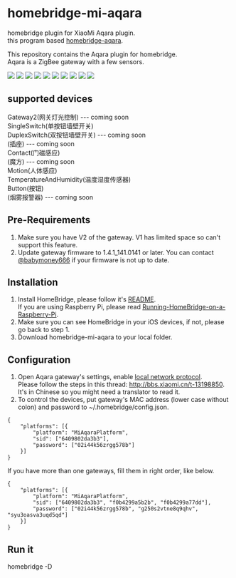 # homebridge-mi-aqara
homebridge plugin for XiaoMi Aqara plugin.  
this program based [homebridge-aqara](https://github.com/snOOrz/homebridge-aqara).  

This repository contains the Aqara plugin for homebridge.  
Aqara is a ZigBee gateway with a few sensors.  

![](https://github.com/YinHangCode/homebridge-mi-aqara/blob/master/images/gateway2.jpg)
![](https://github.com/YinHangCode/homebridge-mi-aqara/blob/master/images/1switch.jpg)
![](https://github.com/YinHangCode/homebridge-mi-aqara/blob/master/images/2switch.jpg)
![](https://github.com/YinHangCode/homebridge-mi-aqara/blob/master/images/chazuo.jpg)
![](https://github.com/YinHangCode/homebridge-mi-aqara/blob/master/images/magnet.jpg)
![](https://github.com/YinHangCode/homebridge-mi-aqara/blob/master/images/mofang.jpg)
![](https://github.com/YinHangCode/homebridge-mi-aqara/blob/master/images/motion.jpg)
![](https://github.com/YinHangCode/homebridge-mi-aqara/blob/master/images/sensor_ht.jpg)
![](https://github.com/YinHangCode/homebridge-mi-aqara/blob/master/images/switch.jpg)
![](https://github.com/YinHangCode/homebridge-mi-aqara/blob/master/images/yanwu.jpg)

## supported devices
Gateway2(网关灯光控制) --- coming soon  
SingleSwitch(单按钮墙壁开关)  
DuplexSwitch(双按钮墙壁开关) --- coming soon  
(插座) --- coming soon  
Contact(门磁感应)  
(魔方) --- coming soon  
Motion(人体感应)  
TemperatureAndHumidity(温度湿度传感器)  
Button(按钮)  
(烟雾报警器) --- coming soon  

## Pre-Requirements
1. Make sure you have V2 of the gateway. V1 has limited space so can't support this feature.  
2. Update gateway firmware to 1.4.1_141.0141 or later. You can contact [@babymoney666](https://github.com/babymoney666) if your firmware is not up to date.  

## Installation
1. Install HomeBridge, please follow it's [README](https://github.com/nfarina/homebridge/blob/master/README.md).  
If you are using Raspberry Pi, please read [Running-HomeBridge-on-a-Raspberry-Pi](https://github.com/nfarina/homebridge/wiki/Running-HomeBridge-on-a-Raspberry-Pi).  
2. Make sure you can see HomeBridge in your iOS devices, if not, please go back to step 1.  
3. Download homebridge-mi-aqara to your local folder.  

## Configuration
1. Open Aqara gateway's settings, enable [local network protocol](https://github.com/louisZL/lumi-gateway-local-api).  
Please follow the steps in this thread: http://bbs.xiaomi.cn/t-13198850. It's in Chinese so you might need a translator to read it.  
2. To control the devices, put gateway's MAC address (lower case without colon) and password to ~/.homebridge/config.json.  
```
{
	"platforms": [{
		"platform": "MiAqaraPlatform",
		"sid": ["6409802da3b3"],
		"password": ["02i44k56zrgg578b"]
	}]
}
```
If you have more than one gateways, fill them in right order, like below.  
```
{
	"platforms": [{
		"platform": "MiAqaraPlatform",
		"sid": ["6409802da3b3", "f0b4299a5b2b", "f0b4299a77dd"],
		"password": ["02i44k56zrgg578b", "g250s2vtne8q9qhv", "syu3oasva3uqd5qd"]
	}]
}
```
    
## Run it
homebridge -D  
